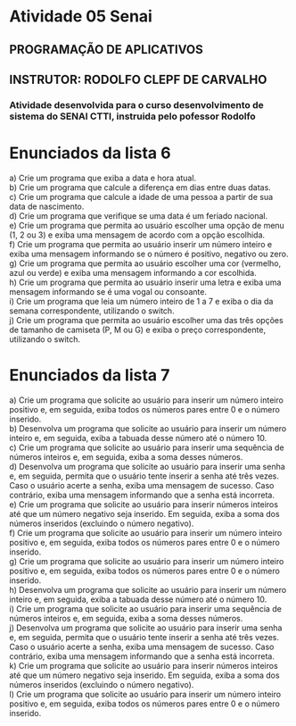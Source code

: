 # Atividade 05 Senai
## PROGRAMAÇÃO DE APLICATIVOS
## INSTRUTOR: RODOLFO CLEPF DE CARVALHO
### Atividade desenvolvida para o curso desenvolvimento de sistema do SENAI CTTI, instruida pelo pofessor Rodolfo

# Enunciados da lista 6
a) Crie um programa que exiba a data e hora atual.\
b) Crie um programa que calcule a diferença em dias entre duas datas.\
c) Crie um programa que calcule a idade de uma pessoa a partir de sua data de nascimento.\
d) Crie um programa que verifique se uma data é um feriado nacional.\
e) Crie um programa que permita ao usuário escolher uma opção de menu (1, 2 ou 3) e exiba uma mensagem de acordo com a opção escolhida.\
f) Crie um programa que permita ao usuário inserir um número inteiro e exiba uma mensagem informando se o número é positivo, negativo ou zero.\
g) Crie um programa que permita ao usuário escolher uma cor (vermelho, azul ou verde) e exiba uma mensagem informando a cor escolhida.\
h) Crie um programa que permita ao usuário inserir uma letra e exiba uma mensagem informando se é uma vogal ou consoante.\
i) Crie um programa que leia um número inteiro de 1 a 7 e exiba o dia da semana correspondente, utilizando o switch.\
j) Crie um programa que permita ao usuário escolher uma das três opções de tamanho de camiseta (P, M ou G) e exiba o preço correspondente, utilizando o switch.

# Enunciados da lista 7
a) Crie um programa que solicite ao usuário para inserir um número inteiro positivo e, em seguida, exiba todos os números pares entre 0 e o número inserido.\
b) Desenvolva um programa que solicite ao usuário para inserir um número inteiro e, em seguida, exiba a tabuada desse número até o número 10.\
c) Crie um programa que solicite ao usuário para inserir uma sequência de números inteiros e, em seguida, exiba a soma desses números.\
d) Desenvolva um programa que solicite ao usuário para inserir uma senha e, em seguida, permita que o usuário tente inserir a senha até três vezes. Caso o usuário acerte a senha, exiba uma mensagem de sucesso. Caso contrário, exiba uma mensagem informando que a senha está incorreta.\
e) Crie um programa que solicite ao usuário para inserir números inteiros até que um número negativo seja inserido. Em seguida, exiba a soma dos números inseridos (excluindo o número negativo).\
f) Crie um programa que solicite ao usuário para inserir um número inteiro positivo e, em seguida, exiba todos os números pares entre 0 e o número inserido.\
g) Crie um programa que solicite ao usuário para inserir um número inteiro positivo e, em seguida, exiba todos os números pares entre 0 e o número inserido.\
h) Desenvolva um programa que solicite ao usuário para inserir um número inteiro e, em seguida, exiba a tabuada desse número até o número 10.\
i) Crie um programa que solicite ao usuário para inserir uma sequência de números inteiros e, em seguida, exiba a soma desses números.\
j) Desenvolva um programa que solicite ao usuário para inserir uma senha e, em seguida, permita que o usuário tente inserir a senha até três vezes. Caso o usuário acerte a senha, exiba uma mensagem de sucesso. Caso contrário, exiba uma mensagem informando que a senha está incorreta.\
k) Crie um programa que solicite ao usuário para inserir números inteiros até que um número negativo seja inserido. Em seguida, exiba a soma dos números inseridos (excluindo o número negativo).\
l) Crie um programa que solicite ao usuário para inserir um número inteiro positivo e, em seguida, exiba todos os números pares entre 0 e o número inserido.
